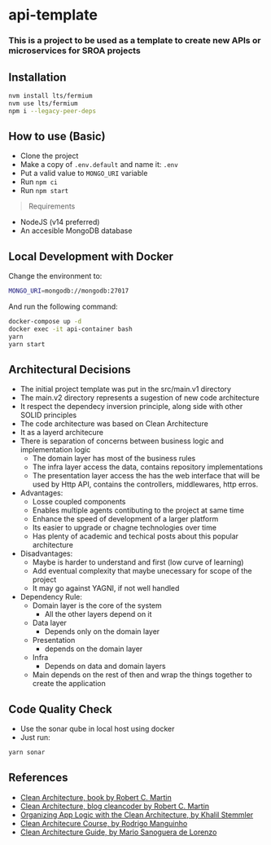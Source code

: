 # api-template

### This is a project to be used as a template to create new APIs or microservices for SROA projects

## Installation

```sh
nvm install lts/fermium
nvm use lts/fermium
npm i --legacy-peer-deps
```
## How to use (Basic)

- Clone the project
- Make a copy of `.env.default` and name it: `.env`
- Put a valid value to `MONGO_URI` variable
- Run `npm ci`
- Run `npm start`

> Requirements

- NodeJS (v14 preferred)
- An accesible MongoDB database

## Local Development with Docker

Change the environment to:
```sh
MONGO_URI=mongodb://mongodb:27017
```
And run the following command:

```sh
docker-compose up -d
docker exec -it api-container bash
yarn
yarn start
```

## Architectural Decisions
 - The initial project template was put in the src/main.v1 directory
 - The main.v2 directory represents a sugestion of new code architecture
 - It respect the dependecy inversion principle, along side with other SOLID principles
 - The code architecture was based on Clean Architecture
 - It as a layerd architecure
 - There is separation of concerns between business logic and implementation logic
   - The domain layer has most of the business rules
   - The infra layer access the data, contains repository implementations
   - The presentation layer access the has the web interface that will be used by Http API, contains the controllers, middlewares, http erros.
 - Advantages:
   - Losse coupled components
   - Enables multiple agents contibuting to the project at same time
   - Enhance the speed of development of a larger platform
   - Its easier to upgrade or chagne technologies over time
   - Has plenty of academic and techical posts about this popular architecture
 - Disadvantages:
   - Maybe is harder to understand and first (low curve of learning)
   - Add eventual complexity that maybe unecessary for scope of the project
   - It may go against YAGNI, if not well handled
 - Dependency Rule:
   - Domain layer is the core of the system
     - All the other layers depend on it
   - Data layer
     - Depends only on the domain layer
   - Presentation
     - depends on the domain layer
   - Infra
     - Depends on data and domain layers
   - Main depends on the rest of then and wrap the things together to create the application

## Code Quality Check

 - Use the sonar qube in local host using docker
 - Just run:
```sh
yarn sonar
```
## References
 - [Clean Architecture, book by Robert C. Martin](https://www.oreilly.com/library/view/clean-architecture-a/9780134494272/)
 - [Clean Architecture, blog cleancoder by Robert C. Martin](https://blog.cleancoder.com/uncle-bob/2012/08/13/the-clean-architecture.html)
 - [Organizing App Logic with the Clean Architecture, by Khalil Stemmler](https://khalilstemmler.com/articles/software-design-architecture/organizing-app-logic/)
 - [Clean Architecure Course, by Rodrigo Manguinho](https://www.udemy.com/course/tdd-com-mango/)
 - [Clean Architecture Guide, by Mario Sanoguera de Lorenzo](https://proandroiddev.com/clean-architecture-data-flow-dependency-rule-615ffdd79e29)
